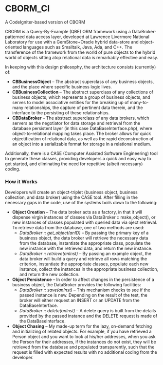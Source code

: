 # CBORM_CI
A CodeIgniter-based version of CBORM

CBORM is a Query-By-Example (QBE) ORM framework using a DataBroker-patterned data access layer, developed at Lawrence Livermore National Laboratory for use with a GemStone+Oracle hybrid data-store and object-oriented languages such as Smalltalk, Java, Ada, and C++. The transference of the framework from the world of pure objects to the hybrid world of objects sitting atop relational data is remarkably effective and easy.

In keeping with this design philosophy, the architecture consists (currently) of:
* **CBBusinessObject** – The abstract superclass of any business objects, and the place
where specific business logic lives.
* **CBBusinessCollection** – The abstract superclass of any collections of business objects, which represents a group of business objects, and serves to model associative entities for the breaking up of many-to-many relationships, the capture of pertinent data therein, and the interface to the persisting of these relationships.
* **CBDataBroker** – The abstract superclass of any data brokers, which servers as the negotiator for data storage and retrieval from the database persistent layer (in this case DataBaseInterface.php), where object-to-relational mapping takes place. The broker allows for quick objectification of relational data, as well as the rapid deconstruction of an object into a serializable format for storage in a relational medium.

Additionally, there is a CASE (Computer Assisted Software Engineering) tool to generate these classes, providing developers a quick and easy way to get started, and eliminating the need for repetitive (albeit necessary) coding.

### How it Works
Developers will create an object-triplet (business object, business collection, and data broker) using the CASE tool. After filling in the necessary gaps in the code, use of the systems boils down to the following:
* **Object Creation** – The data broker acts as a factory, in that it will dispense virgin instances of classes via DataBroker :: make_object(), or new instances of classes populated with queried data via oject retrieval. To retrieve data from the database, one of two methods are used:
	* _DataBroker :: get_object(anID)_ – By passing the primary key of a business object, the data broker will retrieve the necessary data from the database, instantiate the appropriate class, populate the new instance with the retrieved data, and return the new instance.
	* _DataBroker :: retrieve(anInst)_ – By passing an example object, the data broker will build a query and retrieve all rows matching the criterion, instantiate the appropriate classes, populate each new instance, collect the instances in the appropriate business collection, and return the new collection.
* **Object Persistence** – In order to affect changes in the persistence of a business object, the DataBroker provides the following facilities:
	* _DataBroker :: save(anInst)_ – This mechanism checks to see if the passed instance is new. Depending on the result of the test, the broker will either request an INSERT or an UPDATE from the DataBaseInterface.
	* _DataBroker :: delete(anInst)_ – A delete query is built from the details provided by the passed instance and the DELETE request is made of the DataBaseInterface.
* **Object Chasing** – My made-up term for the lazy, on-demand fetching and initializing of related objects. For example, if you have retrieved a Person object and you want to look at his/her addresses, when you ask the Person for their addresses, if the instances do not exist, they will be retrieved from the database and populated transparently, such that the request is filled with expected results with no additional coding from the developer.


